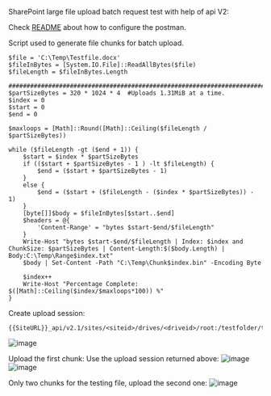 SharePoint large file upload batch request test with help of api V2:

Check [README](README.md) about how to configure the postman. 

Script used to generate file chunks for batch upload.
```
$file = 'C:\Temp\Testfile.docx'  
$fileInBytes = [System.IO.File]::ReadAllBytes($file)
$fileLength = $fileInBytes.Length

##################################################################################
$partSizeBytes = 320 * 1024 * 4  #Uploads 1.31MiB at a time.
$index = 0
$start = 0
$end = 0

$maxloops = [Math]::Round([Math]::Ceiling($fileLength / $partSizeBytes))

while ($fileLength -gt ($end + 1)) {
    $start = $index * $partSizeBytes
    if (($start + $partSizeBytes - 1 ) -lt $fileLength) {
        $end = ($start + $partSizeBytes - 1)
    }
    else {
        $end = ($start + ($fileLength - ($index * $partSizeBytes)) - 1)
    }
    [byte[]]$body = $fileInBytes[$start..$end]
    $headers = @{    
        'Content-Range' = "bytes $start-$end/$fileLength"
    }
    Write-Host "bytes $start-$end/$fileLength | Index: $index and ChunkSize: $partSizeBytes | Content-Length:$($body.Length) | Body:C:\Temp\Range$index.txt"
    $body | Set-Content -Path "C:\Temp\Chunk$index.bin" -Encoding Byte
    
    $index++
    Write-Host "Percentage Complete: $([Math]::Ceiling($index/$maxloops*100)) %"
}
```

Create upload session:
```
{{SiteURL}}_api/v2.1/sites/<siteid>/drives/<driveid>/root:/testfolder/test2.docx:/createUploadSession
```
![image](https://github.com/OS-Lee/SPORestHelperWithPostman/assets/40845109/b09b4883-1b2b-4a76-b807-0210385e3b14)

Upload the first chunk:
Use the upload session returned above:
![image](https://github.com/OS-Lee/SPORestHelperWithPostman/assets/40845109/695bd401-404f-458c-bc0c-a1c1f4b97586)
![image](https://github.com/OS-Lee/SPORestHelperWithPostman/assets/40845109/1982b4ec-484b-4e62-9e6c-ec9b84126736)

Only two chunks for the testing file, upload the second one:
![image](https://github.com/OS-Lee/SPORestHelperWithPostman/assets/40845109/7c765efb-e462-4dba-8579-97aade1dbc3f)


